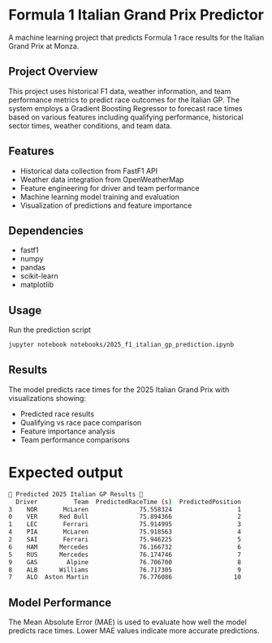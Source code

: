 # Formula 1 Italian Grand Prix Predictor

A machine learning project that predicts Formula 1 race results for the Italian Grand Prix at Monza.

## Project Overview

This project uses historical F1 data, weather information, and team performance metrics to predict race outcomes for the Italian GP. The system employs a Gradient Boosting Regressor to forecast race times based on various features including qualifying performance, historical sector times, weather conditions, and team data.

## Features

- Historical data collection from FastF1 API
- Weather data integration from OpenWeatherMap
- Feature engineering for driver and team performance
- Machine learning model training and evaluation
- Visualization of predictions and feature importance

## Dependencies
- fastf1
- numpy
- pandas
- scikit-learn
- matplotlib

## Usage
Run the prediction script
```bash
jupyter notebook notebooks/2025_f1_italian_gp_prediction.ipynb
``` 

## Results
The model predicts race times for the 2025 Italian Grand Prix with visualizations showing:

- Predicted race results
- Qualifying vs race pace comparison
- Feature importance analysis
- Team performance comparisons

# Expected output
```bash
🏁 Predicted 2025 Italian GP Results 🏁
  Driver          Team  PredictedRaceTime (s)  PredictedPosition
3    NOR       McLaren              75.558324                  1
0    VER      Red Bull              75.894366                  2
1    LEC       Ferrari              75.914995                  3
4    PIA       McLaren              75.918563                  4
2    SAI       Ferrari              75.946225                  5
6    HAM      Mercedes              76.166732                  6
5    RUS      Mercedes              76.174746                  7
9    GAS        Alpine              76.706700                  8
8    ALB      Williams              76.717305                  9
7    ALO  Aston Martin              76.776086                 10
``` 

## Model Performance
The Mean Absolute Error (MAE) is used to evaluate how well the model predicts race times. Lower MAE values indicate more accurate predictions.
